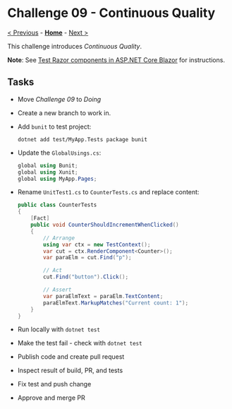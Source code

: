 # Challenge 09 - Continuous Quality

[< Previous](./Challenge-08.md) - **[Home](../README.md)** - [Next >](./Challenge-10.md)

This challenge introduces *Continuous Quality*.

**Note**: See [Test Razor components in ASP.NET Core Blazor](https://learn.microsoft.com/en-us/aspnet/core/blazor/test) for instructions.

## Tasks

- Move *Challenge 09* to *Doing*
- Create a new branch to work in.
- Add `bunit` to test project:

    ```pwsh
    dotnet add test/MyApp.Tests package bunit
    ```

- Update the `GlobalUsings.cs`:

    ```csharp
    global using Bunit;
    global using Xunit;
    global using MyApp.Pages;
    ```

- Rename `UnitTest1.cs` to `CounterTests.cs` and replace content:

    ```csharp
    public class CounterTests
    {
        [Fact]
        public void CounterShouldIncrementWhenClicked()
        {
            // Arrange
            using var ctx = new TestContext();
            var cut = ctx.RenderComponent<Counter>();
            var paraElm = cut.Find("p");

            // Act
            cut.Find("button").Click();

            // Assert
            var paraElmText = paraElm.TextContent;
            paraElmText.MarkupMatches("Current count: 1");
        }
    }
    ```

- Run locally with `dotnet test`
- Make the test fail - check with `dotnet test`
- Publish code and create pull request
- Inspect result of build, PR, and tests
- Fix test and push change
- Approve and merge PR
